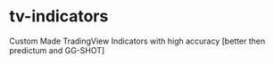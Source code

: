 # tv-indicators
Custom Made TradingView Indicators with high accuracy [better then predictum and GG-SHOT]
